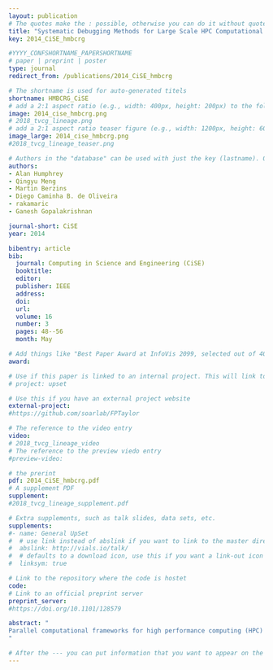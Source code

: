```yaml
---
layout: publication
# The quotes make the : possible, otherwise you can do it without quotes
title: "Systematic Debugging Methods for Large Scale HPC Computational Frameworks"
key: 2014_CiSE_hmbcrg

#YYYY_CONFSHORTNAME_PAPERSHORTNAME
# paper | preprint | poster
type: journal
redirect_from: /publications/2014_CiSE_hmbcrg

# The shortname is used for auto-generated titels
shortname: HMBCRG_CiSE
# add a 2:1 aspect ratio (e.g., width: 400px, height: 200px) to the folder /assets/images/papers/
image: 2014_cise_hmbcrg.png
# 2018_tvcg_lineage.png
# add a 2:1 aspect ratio teaser figure (e.g., width: 1200px, height: 600px) to the folder /assets/images/papers/
image_large: 2014_cise_hmbcrg.png
#2018_tvcg_lineage_teaser.png

# Authors in the "database" can be used with just the key (lastname). Others can be written properly.
authors:
- Alan Humphrey
- Qingyu Meng
- Martin Berzins
- Diego Caminha B. de Oliveira
- rakamaric
- Ganesh Gopalakrishnan

journal-short: CiSE
year: 2014

bibentry: article
bib:
  journal: Computing in Science and Engineering (CiSE)
  booktitle: 
  editor: 
  publisher: IEEE
  address: 
  doi: 
  url: 
  volume: 16
  number: 3
  pages: 48--56
  month: May

# Add things like "Best Paper Award at InfoVis 2099, selected out of 4000 submissions"
award:

# Use if this paper is linked to an internal project. This will link to the project site
# project: upset

# Use this if you have an external project website
external-project:
#https://github.com/soarlab/FPTaylor

# The reference to the video entry
video:
# 2018_tvcg_lineage_video
# The reference to the preview viedo entry
#preview-video:

# the prerint
pdf: 2014_CiSE_hmbcrg.pdf
# A supplement PDF
supplement: 
#2018_tvcg_lineage_supplement.pdf

# Extra supplements, such as talk slides, data sets, etc.
supplements:
#- name: General UpSet
#  # use link instead of abslink if you want to link to the master directory
#  abslink: http://vials.io/talk/
#  # defaults to a download icon, use this if you want a link-out icon
#  linksym: true

# Link to the repository where the code is hostet
code: 
# Link to an official preprint server
preprint_server: 
#https://doi.org/10.1101/128579

abstract: "
Parallel computational frameworks for high performance computing (HPC) are central to the advancement of simulation based studies in science and engineering. Unfortunately, finding and fixing bugs in these frameworks can be extremely time consuming. Left unchecked, these bugs can drastically diminish the amount of new science that can be performed. This paper presents our systematic study of the Uintah computational framework, and our approaches to debug it more incisively. Our key insight is to leverage the modular structure of Uintah which lends itself to systematic debugging. In particular, we have developed a new approach based on Coalesced Stack Trace Graphs (CSTGs) that summarize the system behavior in terms of key control flows manifested through function invocation chains. We illustrate several scenarios how CSTGs could help efficiently localize bugs, and present a case study of how we found and fixed a real Uintah bug using CSTGs
"

# After the --- you can put information that you want to appear on the website using markdown formatting or HTML. A good example are acknowledgements, extra references, an erratum, etc.
---
```

